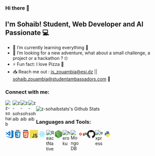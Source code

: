### Hi there 👋
## I'm Sohaib! Student, Web Developer and AI Passionate 💻

- 🌱 I’m currently learning everything 🤣
- 👯 I’m looking for a new adventure, what about a small challenge, a project or a hackathon ? 🙄
- ⚡ Fun fact: I love Pizza 🍕
- 📥 Reach me out : js_zouambia@esi.dz || sohaib.zouambia@studentambassadors.com 📧

### Connect with me:

[<img align="left" alt="z-sohaib" width="23px" src="https://cdn.jsdelivr.net/npm/simple-icons@v3/icons/linkedin.svg" />][linkedin]
[<img align="left" alt="z-sohaib" width="25px" src="https://i.pinimg.com/originals/27/d5/42/27d542e2e2626de4c08ee3d84aaabb7b.png" />][facebook]
[<img align="left" alt="z-sohaib" width="25px" src="https://cdn.jsdelivr.net/npm/simple-icons@v3/icons/twitter.svg" />][twitter]
[<img align="left" alt="z-sohaib" width="25px" src="https://cdn.jsdelivr.net/npm/simple-icons@v3/icons/instagram.svg" />][instagram]

<br/>


<img align="center" alt="z-sohaibstats's Github Stats" src="https://github-readme-stats.vercel.app/api?username=z-sohaib&show_icons=true&hide_border=true" />

<br/>


### Languages and Tools:

<img align="left" alt="Visual Studio Code" width="26px" src="https://raw.githubusercontent.com/github/explore/80688e429a7d4ef2fca1e82350fe8e3517d3494d/topics/visual-studio-code/visual-studio-code.png" />
<img align="left" alt="CSS3" width="26px" src="https://raw.githubusercontent.com/github/explore/80688e429a7d4ef2fca1e82350fe8e3517d3494d/topics/css/css.png" />
<img align="left" alt="HTML5" width="26px" src="https://raw.githubusercontent.com/github/explore/80688e429a7d4ef2fca1e82350fe8e3517d3494d/topics/html/html.png" />
<img align="left" alt="JavaScript" width="26px" src="https://raw.githubusercontent.com/github/explore/80688e429a7d4ef2fca1e82350fe8e3517d3494d/topics/javascript/javascript.png" />
<img align="left" alt="React" width="26px" src="https://raw.githubusercontent.com/github/explore/80688e429a7d4ef2fca1e82350fe8e3517d3494d/topics/react/react.png" />
<img align="left" alt="ReactNative" width="26px" src="https://avatars0.githubusercontent.com/u/20269980?s=200&v=4" />
<img align="left" alt="Node.js" width="26px" src="https://raw.githubusercontent.com/github/explore/80688e429a7d4ef2fca1e82350fe8e3517d3494d/topics/nodejs/nodejs.png" />
<img align="left" alt="heroku" width="26px" src="https://cdn.worldvectorlogo.com/logos/heroku.svg" />
<img align="left" alt="MongoDB" width="26px" src="https://www.pngitem.com/pimgs/m/385-3850359_icon-mongodb-logo-hd-png-download.png" />
<img align="left" alt="Git" width="26px" src="https://raw.githubusercontent.com/github/explore/80688e429a7d4ef2fca1e82350fe8e3517d3494d/topics/git/git.png" />
<img align="left" alt="GitHub" width="26px" src="https://raw.githubusercontent.com/github/explore/78df643247d429f6cc873026c0622819ad797942/topics/github/github.png" />
<img align="left" alt="express" width="26px" src="https://cdn.glitch.com/project-avatar/fa1f1a9a-054c-42b2-93ab-83ec4f40695d.png?2017-09-13T18:38:00.967Z" />
<img align="left" alt="python" width="26px" src="https://raw.githubusercontent.com/github/explore/80688e429a7d4ef2fca1e82350fe8e3517d3494d/topics/python/python.png" />


[facebook]: https://web.facebook.com/profile.php?id=100021930142167
[linkedin]: https://www.linkedin.com/in/sohaib-zouambia-a868071a5/
[twitter]: https://twitter.com/ZouambiaS
[instagram]: https://www.instagram.com/_z.sohaib_/

